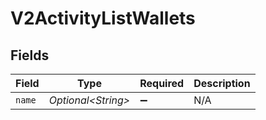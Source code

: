 # V2ActivityListWallets


## Fields

| Field               | Type                | Required            | Description         |
| ------------------- | ------------------- | ------------------- | ------------------- |
| `name`              | *Optional\<String>* | :heavy_minus_sign:  | N/A                 |